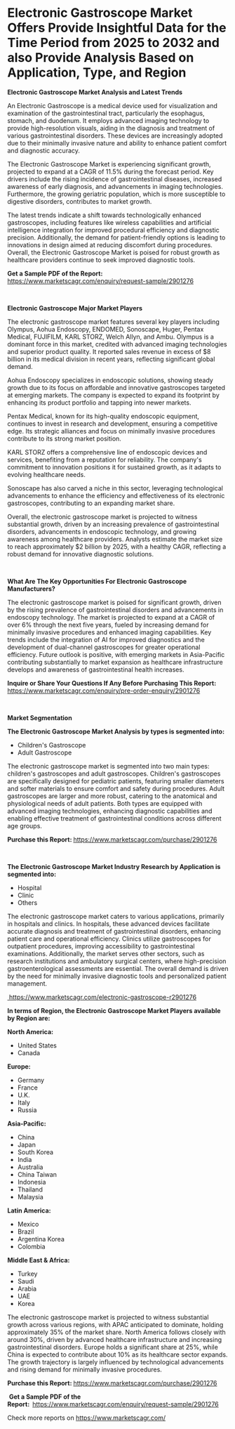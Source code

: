 <p><h1>Electronic Gastroscope Market Offers Provide Insightful Data for the Time Period from 2025 to 2032 and also Provide Analysis Based on Application, Type, and Region</h1></p><p><strong>Electronic Gastroscope Market Analysis and Latest Trends</strong></p>
<p><p>An Electronic Gastroscope is a medical device used for visualization and examination of the gastrointestinal tract, particularly the esophagus, stomach, and duodenum. It employs advanced imaging technology to provide high-resolution visuals, aiding in the diagnosis and treatment of various gastrointestinal disorders. These devices are increasingly adopted due to their minimally invasive nature and ability to enhance patient comfort and diagnostic accuracy.</p><p>The Electronic Gastroscope Market is experiencing significant growth, projected to expand at a CAGR of 11.5% during the forecast period. Key drivers include the rising incidence of gastrointestinal diseases, increased awareness of early diagnosis, and advancements in imaging technologies. Furthermore, the growing geriatric population, which is more susceptible to digestive disorders, contributes to market growth. </p><p>The latest trends indicate a shift towards technologically enhanced gastroscopes, including features like wireless capabilities and artificial intelligence integration for improved procedural efficiency and diagnostic precision. Additionally, the demand for patient-friendly options is leading to innovations in design aimed at reducing discomfort during procedures. Overall, the Electronic Gastroscope Market is poised for robust growth as healthcare providers continue to seek improved diagnostic tools.</p></p>
<p><strong>Get a Sample PDF of the Report:&nbsp;</strong> <a href="https://www.marketscagr.com/enquiry/request-sample/2901276?utm_campaign=2648&utm_medium=2&utm_source=Github&utm_content=ia&utm_term=16032025&utm_id=electronic-gastroscope">https://www.marketscagr.com/enquiry/request-sample/2901276</a></p>
<p>&nbsp;</p>
<p><strong>Electronic Gastroscope Major Market Players</strong></p>
<p><p>The electronic gastroscope market features several key players including Olympus, Aohua Endoscopy, ENDOMED, Sonoscape, Huger, Pentax Medical, FUJIFILM, KARL STORZ, Welch Allyn, and Ambu. Olympus is a dominant force in this market, credited with advanced imaging technologies and superior product quality. It reported sales revenue in excess of $8 billion in its medical division in recent years, reflecting significant global demand.</p><p>Aohua Endoscopy specializes in endoscopic solutions, showing steady growth due to its focus on affordable and innovative gastroscopes targeted at emerging markets. The company is expected to expand its footprint by enhancing its product portfolio and tapping into newer markets.</p><p>Pentax Medical, known for its high-quality endoscopic equipment, continues to invest in research and development, ensuring a competitive edge. Its strategic alliances and focus on minimally invasive procedures contribute to its strong market position.</p><p>KARL STORZ offers a comprehensive line of endoscopic devices and services, benefiting from a reputation for reliability. The company's commitment to innovation positions it for sustained growth, as it adapts to evolving healthcare needs.</p><p>Sonoscape has also carved a niche in this sector, leveraging technological advancements to enhance the efficiency and effectiveness of its electronic gastroscopes, contributing to an expanding market share.</p><p>Overall, the electronic gastroscope market is projected to witness substantial growth, driven by an increasing prevalence of gastrointestinal disorders, advancements in endoscopic technology, and growing awareness among healthcare providers. Analysts estimate the market size to reach approximately $2 billion by 2025, with a healthy CAGR, reflecting a robust demand for innovative diagnostic solutions.</p></p>
<p>&nbsp;</p>
<p><strong>What Are The Key Opportunities For Electronic Gastroscope Manufacturers?</strong></p>
<p><p>The electronic gastroscope market is poised for significant growth, driven by the rising prevalence of gastrointestinal disorders and advancements in endoscopy technology. The market is projected to expand at a CAGR of over 6% through the next five years, fueled by increasing demand for minimally invasive procedures and enhanced imaging capabilities. Key trends include the integration of AI for improved diagnostics and the development of dual-channel gastroscopes for greater operational efficiency. Future outlook is positive, with emerging markets in Asia-Pacific contributing substantially to market expansion as healthcare infrastructure develops and awareness of gastrointestinal health increases.</p></p>
<p><strong>Inquire or Share Your Questions If Any Before Purchasing This Report:</strong> <a href="https://www.marketscagr.com/enquiry/pre-order-enquiry/2901276?utm_campaign=2648&utm_medium=2&utm_source=Github&utm_content=ia&utm_term=16032025&utm_id=electronic-gastroscope">https://www.marketscagr.com/enquiry/pre-order-enquiry/2901276</a></p>
<p>&nbsp;</p>
<p><strong>Market Segmentation</strong></p>
<p><strong>The Electronic Gastroscope Market Analysis by types is segmented into:</strong></p>
<p><ul><li>Children's Gastroscope</li><li>Adult Gastroscope</li></ul></p>
<p><p>The electronic gastroscope market is segmented into two main types: children's gastroscopes and adult gastroscopes. Children's gastroscopes are specifically designed for pediatric patients, featuring smaller diameters and softer materials to ensure comfort and safety during procedures. Adult gastroscopes are larger and more robust, catering to the anatomical and physiological needs of adult patients. Both types are equipped with advanced imaging technologies, enhancing diagnostic capabilities and enabling effective treatment of gastrointestinal conditions across different age groups.</p></p>
<p><strong>Purchase this Report:&nbsp;</strong><a href="https://www.marketscagr.com/purchase/2901276?utm_campaign=2648&utm_medium=2&utm_source=Github&utm_content=ia&utm_term=16032025&utm_id=electronic-gastroscope">https://www.marketscagr.com/purchase/2901276</a></p>
<p>&nbsp;</p>
<p><strong>The Electronic Gastroscope Market Industry Research by Application is segmented into:</strong></p>
<p><ul><li>Hospital</li><li>Clinic</li><li>Others</li></ul></p>
<p><p>The electronic gastroscope market caters to various applications, primarily in hospitals and clinics. In hospitals, these advanced devices facilitate accurate diagnosis and treatment of gastrointestinal disorders, enhancing patient care and operational efficiency. Clinics utilize gastroscopes for outpatient procedures, improving accessibility to gastrointestinal examinations. Additionally, the market serves other sectors, such as research institutions and ambulatory surgical centers, where high-precision gastroenterological assessments are essential. The overall demand is driven by the need for minimally invasive diagnostic tools and personalized patient management.</p></p>
<p><a href="https://www.marketscagr.com/electronic-gastroscope-r2901276?utm_campaign=2648&utm_medium=2&utm_source=Github&utm_content=ia&utm_term=16032025&utm_id=electronic-gastroscope">&nbsp;https://www.marketscagr.com/electronic-gastroscope-r2901276</a></p>
<p><strong>In terms of Region, the Electronic Gastroscope Market Players available by Region are:</strong></p>
<p>
    <p> <strong> North America: </strong>
        <ul>
            <li>United States</li>
            <li>Canada</li>
        </ul>
        </p> 
    <p> <strong> Europe: </strong>
        <ul>
            <li>Germany</li>
            <li>France</li>
            <li>U.K.</li>
            <li>Italy</li>
            <li>Russia</li>
        </ul>
        </p> 
    <p> <strong> Asia-Pacific: </strong>
        <ul>
            <li>China</li>
            <li>Japan</li>
            <li>South Korea</li>
            <li>India</li>
            <li>Australia</li>
            <li>China Taiwan</li>
            <li>Indonesia</li>
            <li>Thailand</li>
            <li>Malaysia</li>
        </ul>
        </p> 
    <p> <strong> Latin America: </strong>
        <ul>
            <li>Mexico</li>
            <li>Brazil</li>
            <li>Argentina Korea</li>
            <li>Colombia</li>
        </ul>
        </p> 
    <p> <strong> Middle East & Africa: </strong>
        <ul>
            <li>Turkey</li>
            <li>Saudi</li>
            <li>Arabia</li>
            <li>UAE</li>
            <li>Korea</li>
        </ul>
    </p>
    </p>
<p><p>The electronic gastroscope market is projected to witness substantial growth across various regions, with APAC anticipated to dominate, holding approximately 35% of the market share. North America follows closely with around 30%, driven by advanced healthcare infrastructure and increasing gastrointestinal disorders. Europe holds a significant share at 25%, while China is expected to contribute about 10% as its healthcare sector expands. The growth trajectory is largely influenced by technological advancements and rising demand for minimally invasive procedures.</p></p>
<p><strong>Purchase this Report: </strong><a href="https://www.marketscagr.com/purchase/2901276?utm_campaign=2648&utm_medium=2&utm_source=Github&utm_content=ia&utm_term=16032025&utm_id=electronic-gastroscope">https://www.marketscagr.com/purchase/2901276</a></p>
<p>&nbsp;<strong>Get a Sample PDF of the Report:&nbsp;&nbsp;</strong><a href="https://www.marketscagr.com/enquiry/request-sample/2901276?utm_campaign=2648&utm_medium=2&utm_source=Github&utm_content=ia&utm_term=16032025&utm_id=electronic-gastroscope">https://www.marketscagr.com/enquiry/request-sample/2901276</a></p>
<p><strong></strong></p>
<p>Check more reports on <a href="https://www.marketscagr.com/?utm_campaign=2648&utm_medium=2&utm_source=Github&utm_content=ia&utm_term=16032025&utm_id=electronic-gastroscope">https://www.marketscagr.com/</a></p>
